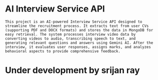 # AI Interview Service API
   
    This project is an AI-powered Interview Service API designed to streamline the recruitment process. It extracts text from user CVs (supporting PDF and DOCX formats) and stores the data in MongoDB for easy retrieval. The system processes interview video data by converting videos to audio, transcribing speech to text, and generating relevant questions and answers using Gemini AI. After the interview, it evaluates user responses, assigns marks, and analyzes behavioral aspects to provide comprehensive feedback.

# Under development by srijan ray
